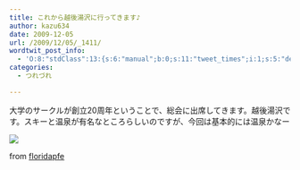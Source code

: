 ```yaml
---
title: これから越後湯沢に行ってきます♪
author: kazu634
date: 2009-12-05
url: /2009/12/05/_1411/
wordtwit_post_info:
  - 'O:8:"stdClass":13:{s:6:"manual";b:0;s:11:"tweet_times";i:1;s:5:"delay";i:0;s:7:"enabled";i:1;s:10:"separation";s:2:"60";s:7:"version";s:3:"3.7";s:14:"tweet_template";b:0;s:6:"status";i:2;s:6:"result";a:0:{}s:13:"tweet_counter";i:2;s:13:"tweet_log_ids";a:1:{i:0;i:4967;}s:9:"hash_tags";a:0:{}s:8:"accounts";a:1:{i:0;s:7:"kazu634";}}'
categories:
  - つれづれ

---
```

<div class="section">
<p>
    大学のサークルが創立20周年ということで、総会に出席してきます。越後湯沢です。スキーと温泉が有名なところらしいのですが、今回は基本的には温泉かなー
</p>
  
<p>
<center>
</center>
</p>
  
<p>
<a href="http://flickr.com/photos/floridapfe/2080281284/" onclick="__gaTracker('send', 'event', 'outbound-article', 'http://flickr.com/photos/floridapfe/2080281284/', '');" title="Monkey spa"><img src="http://farm3.static.flickr.com/2124/2080281284_4dc725f320.jpg" /></a>
</p>
  
<p>
    from <a href="http://flickr.com/people/floridapfe/" onclick="__gaTracker('send', 'event', 'outbound-article', 'http://flickr.com/people/floridapfe/', 'floridapfe');">floridapfe</a>
</p></p>
</div>